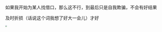 如果我开始为某人找借口，那么这不行，到最后只是自我欺骗，不会有好结果

及时折损（话说这个词我想了好大一会儿）才好



<img src="https://cdn.jsdelivr.net/gh/xx025/cloudimg/img/20210203143605.png" style="zoom:33%;" />